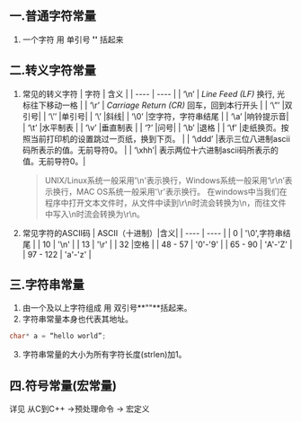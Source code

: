 ## 一.普通字符常量
1.	一个字符 用 单引号 **''** 括起来

## 二.转义字符常量
1.	常见的转义字符
	|  字符  |  含义  |
	| ---- | ---- |
	|  ‘\n’  | *Line Feed (LF)* 换行, 光标往下移动一格	|
	|  ‘\r’	| *Carriage Return (CR)* 回车，回到本行开头 |
	|  ‘\”’	|双引号|
	|  ‘\’’  |单引号|
	|  ‘\\’  |斜线|
	|  ‘\0’	|空字符，字符串结尾	|
	|  ‘\a’	|响铃提示音|
	|  ‘\t’	|水平制表	|
	|  ‘\v’	|垂直制表	|
	|  ‘\?’  |问号|
	|  ‘\b’	|退格	|
	|  ‘\f’  |走纸换页。按照当前打印机的设置跳过一页纸，换到下页。	|
	|  ‘\ddd’  |表示三位八进制ascii码所表示的值。无前导符0。	|
	|  ‘\xhh’|  表示两位十六进制ascii码所表示的值。无前导符0。|
	>UNIX/Linux系统一般采用'\n'表示换行，Windows系统一般采用‘\r\n’表示换行，MAC OS系统一般采用'\r'表示换行。
	>在windows中当我们在程序中打开文本文件时，从文件中读到\r\n时流会转换为\n，而往文件中写入\n时流会转换为\r\n。
2.	常见字符的ASCII码
	|  ASCII（十进制）|含义|
	| ---- | ---- |
	|  0  |  '\0',字符串结尾  |
	|  10  | '\n'  |
	|  13  | '\r'  |
	|  32  |空格  |
	|  48 - 57 | '0'-'9'  |
	|  65 - 90 | 'A'-'Z'  |
	|  97 - 122 | 'a'-'z'  |
## 三.字符串常量
1.	由一个及以上字符组成 用 双引号**""**括起来。
2.	字符串常量本身也代表其地址。
```c++
char* a = “hello world”;
```
3.	字符串常量的大小为所有字符长度(strlen)加1。

## 四.符号常量(宏常量)
详见 从C到C++ ->预处理命令 -> 宏定义